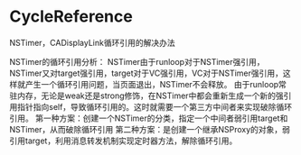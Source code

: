 # CycleReference
NSTimer，CADisplayLink循环引用的解决办法

NSTimer的循环引用分析：
   NSTimer由于runloop对于NSTimer强引用，NSTimer又对target强引用，target对于VC强引用，VC对于NSTimer强引用，这样就产生一个循环引用问题，当页面退出，NSTimer不会释放。
   由于runloop常驻内存，无论是weak还是strong修饰，在NSTimer中都会重新生成一个新的强引用指针指向self，导致循环引用的。这时就需要一个第三方中间者来实现破除循环引用。
第一种方案：创建一个NSTimer的分类，指定一个中间者弱引用target和NSTimer，从而破除循环引用
第二种方案：是创建一个继承NSProxy的对象，弱引用target，利用消息转发机制实现定时器方法，解除循环引用。
